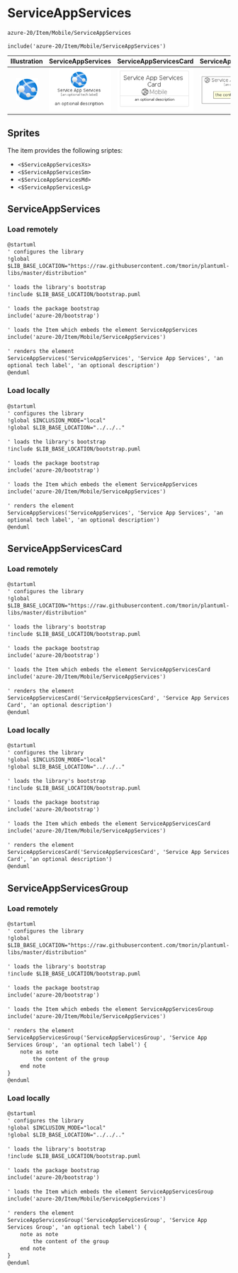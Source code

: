 # ServiceAppServices


```text
azure-20/Item/Mobile/ServiceAppServices
```

```text
include('azure-20/Item/Mobile/ServiceAppServices')
```



| Illustration | ServiceAppServices | ServiceAppServicesCard | ServiceAppServicesGroup |
| :---: | :---: | :---: | :---: |
| ![illustration for Illustration](../../../azure-20/Item/Mobile/ServiceAppServices.png) | ![illustration for ServiceAppServices](../../../azure-20/Item/Mobile/ServiceAppServices.Local.png) | ![illustration for ServiceAppServicesCard](../../../azure-20/Item/Mobile/ServiceAppServicesCard.Local.png) | ![illustration for ServiceAppServicesGroup](../../../azure-20/Item/Mobile/ServiceAppServicesGroup.Local.png) |



## Sprites
The item provides the following sriptes:

- `<$ServiceAppServicesXs>`
- `<$ServiceAppServicesSm>`
- `<$ServiceAppServicesMd>`
- `<$ServiceAppServicesLg>`





## ServiceAppServices

### Load remotely
```plantuml
@startuml
' configures the library
!global $LIB_BASE_LOCATION="https://raw.githubusercontent.com/tmorin/plantuml-libs/master/distribution"

' loads the library's bootstrap
!include $LIB_BASE_LOCATION/bootstrap.puml

' loads the package bootstrap
include('azure-20/bootstrap')

' loads the Item which embeds the element ServiceAppServices
include('azure-20/Item/Mobile/ServiceAppServices')

' renders the element
ServiceAppServices('ServiceAppServices', 'Service App Services', 'an optional tech label', 'an optional description')
@enduml
```

### Load locally
```plantuml
@startuml
' configures the library
!global $INCLUSION_MODE="local"
!global $LIB_BASE_LOCATION="../../.."

' loads the library's bootstrap
!include $LIB_BASE_LOCATION/bootstrap.puml

' loads the package bootstrap
include('azure-20/bootstrap')

' loads the Item which embeds the element ServiceAppServices
include('azure-20/Item/Mobile/ServiceAppServices')

' renders the element
ServiceAppServices('ServiceAppServices', 'Service App Services', 'an optional tech label', 'an optional description')
@enduml
```

## ServiceAppServicesCard

### Load remotely
```plantuml
@startuml
' configures the library
!global $LIB_BASE_LOCATION="https://raw.githubusercontent.com/tmorin/plantuml-libs/master/distribution"

' loads the library's bootstrap
!include $LIB_BASE_LOCATION/bootstrap.puml

' loads the package bootstrap
include('azure-20/bootstrap')

' loads the Item which embeds the element ServiceAppServicesCard
include('azure-20/Item/Mobile/ServiceAppServices')

' renders the element
ServiceAppServicesCard('ServiceAppServicesCard', 'Service App Services Card', 'an optional description')
@enduml
```

### Load locally
```plantuml
@startuml
' configures the library
!global $INCLUSION_MODE="local"
!global $LIB_BASE_LOCATION="../../.."

' loads the library's bootstrap
!include $LIB_BASE_LOCATION/bootstrap.puml

' loads the package bootstrap
include('azure-20/bootstrap')

' loads the Item which embeds the element ServiceAppServicesCard
include('azure-20/Item/Mobile/ServiceAppServices')

' renders the element
ServiceAppServicesCard('ServiceAppServicesCard', 'Service App Services Card', 'an optional description')
@enduml
```

## ServiceAppServicesGroup

### Load remotely
```plantuml
@startuml
' configures the library
!global $LIB_BASE_LOCATION="https://raw.githubusercontent.com/tmorin/plantuml-libs/master/distribution"

' loads the library's bootstrap
!include $LIB_BASE_LOCATION/bootstrap.puml

' loads the package bootstrap
include('azure-20/bootstrap')

' loads the Item which embeds the element ServiceAppServicesGroup
include('azure-20/Item/Mobile/ServiceAppServices')

' renders the element
ServiceAppServicesGroup('ServiceAppServicesGroup', 'Service App Services Group', 'an optional tech label') {
    note as note
        the content of the group
    end note
}
@enduml
```

### Load locally
```plantuml
@startuml
' configures the library
!global $INCLUSION_MODE="local"
!global $LIB_BASE_LOCATION="../../.."

' loads the library's bootstrap
!include $LIB_BASE_LOCATION/bootstrap.puml

' loads the package bootstrap
include('azure-20/bootstrap')

' loads the Item which embeds the element ServiceAppServicesGroup
include('azure-20/Item/Mobile/ServiceAppServices')

' renders the element
ServiceAppServicesGroup('ServiceAppServicesGroup', 'Service App Services Group', 'an optional tech label') {
    note as note
        the content of the group
    end note
}
@enduml
```

